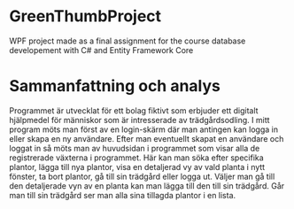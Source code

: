 # GreenThumbProject

WPF project made as a final assignment for the course database developement with C# and Entity Framework Core

# Sammanfattning och analys

Programmet är utvecklat för ett bolag fiktivt som erbjuder ett digitalt hjälpmedel för människor som är intresserade av trädgårdsodling.
I mitt program möts man först av en login-skärm där man antingen kan logga in eller skapa en ny användare. Efter man eventuellt skapat en användare och loggat in så möts man av huvudsidan i programmet som visar alla de registrerade växterna i programmet. Här kan man söka efter specifika plantor, lägga till nya plantor, visa en detaljerad vy av vald planta i nytt fönster, ta bort plantor, gå till sin trädgård eller logga ut.
Väljer man gå till den detaljerade vyn av en planta kan man lägga till den till sin trädgård. Går man till sin trädgård ser man alla sina tillagda plantor i en lista.


